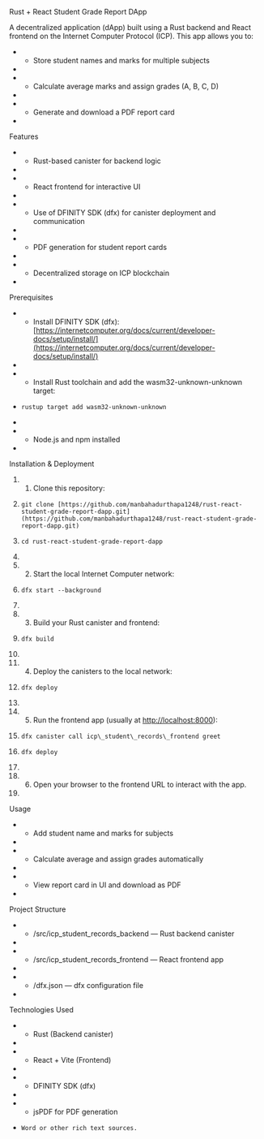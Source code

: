 Rust + React Student Grade Report DApp

A decentralized application (dApp) built using a Rust backend and React frontend on the Internet Computer Protocol (ICP). This app allows you to:

* *   Store student names and marks for multiple subjects
*     
* *   Calculate average marks and assign grades (A, B, C, D)
*     
* *   Generate and download a PDF report card
*     

Features

* *   Rust-based canister for backend logic
*     
* *   React frontend for interactive UI
*     
* *   Use of DFINITY SDK (dfx) for canister deployment and communication
*     
* *   PDF generation for student report cards
*     
* *   Decentralized storage on ICP blockchain
*     

Prerequisites

* *   Install DFINITY SDK (dfx): [https://internetcomputer.org/docs/current/developer-docs/setup/install/](https://internetcomputer.org/docs/current/developer-docs/setup/install/)
*     
* *   Install Rust toolchain and add the wasm32-unknown-unknown target:  
*     rustup target add wasm32-unknown-unknown
*     
* *   Node.js and npm installed
*     

Installation & Deployment

1. 1.  Clone this repository:  
1.     git clone [https://github.com/manbahadurthapa1248/rust-react-student-grade-report-dapp.git](https://github.com/manbahadurthapa1248/rust-react-student-grade-report-dapp.git)  
1.     cd rust-react-student-grade-report-dapp
1.     
1. 2.  Start the local Internet Computer network:  
1.     dfx start --background
1.     
1. 3.  Build your Rust canister and frontend:  
1.     dfx build
1.     
1. 4.  Deploy the canisters to the local network:  
1.     dfx deploy
1.     
1. 5.  Run the frontend app (usually at [http://localhost:8000](http://localhost:8000)):  
1.     dfx canister call icp\_student\_records\_frontend greet  
1.     dfx deploy
1.     
1. 6.  Open your browser to the frontend URL to interact with the app.
1.     

Usage

* *   Add student name and marks for subjects
*     
* *   Calculate average and assign grades automatically
*     
* *   View report card in UI and download as PDF
*     

Project Structure

* *   /src/icp\_student\_records\_backend — Rust backend canister
*     
* *   /src/icp\_student\_records\_frontend — React frontend app
*     
* *   /dfx.json — dfx configuration file
*     

Technologies Used

* *   Rust (Backend canister)
*     
* *   React + Vite (Frontend)
*     
* *   DFINITY SDK (dfx)
*     
* *   jsPDF for PDF generation
*     Word or other rich text sources.
